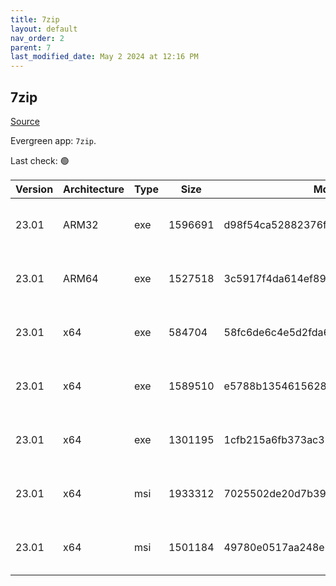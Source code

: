 ```yaml
---
title: 7zip
layout: default
nav_order: 2
parent: 7
last_modified_date: May 2 2024 at 12:16 PM
---
```


## 7zip

[Source](https://www.7-zip.org/)

Evergreen app: `7zip`. 

Last check: 🟢

| Version | Architecture | Type | Size    | Md5                              | URI                                                                                                                                                                                        |
| ------- | ------------ | ---- | ------- | -------------------------------- | ------------------------------------------------------------------------------------------------------------------------------------------------------------------------------------------ |
| 23.01   | ARM32        | exe  | 1596691 | d98f54ca52882376fd8b39b29628a90a | [https://sourceforge.net/projects/sevenzip/files/7-Zip/23.01/7z2301-x64.exe/7z2301-arm.exe](https://sourceforge.net/projects/sevenzip/files/7-Zip/23.01/7z2301-x64.exe/7z2301-arm.exe)     |
| 23.01   | ARM64        | exe  | 1527518 | 3c5917f4da614ef892f055c697744b77 | [https://sourceforge.net/projects/sevenzip/files/7-Zip/23.01/7z2301-x64.exe/7z2301-arm64.exe](https://sourceforge.net/projects/sevenzip/files/7-Zip/23.01/7z2301-x64.exe/7z2301-arm64.exe) |
| 23.01   | x64          | exe  | 584704  | 58fc6de6c4e5d2fda63565d54feb9e75 | [https://sourceforge.net/projects/sevenzip/files/7-Zip/23.01/7z2301-x64.exe/7zr.exe](https://sourceforge.net/projects/sevenzip/files/7-Zip/23.01/7z2301-x64.exe/7zr.exe)                   |
| 23.01   | x64          | exe  | 1589510 | e5788b13546156281bf0a4b38bdd0901 | [https://sourceforge.net/projects/sevenzip/files/7-Zip/23.01/7z2301-x64.exe/7z2301-x64.exe](https://sourceforge.net/projects/sevenzip/files/7-Zip/23.01/7z2301-x64.exe/7z2301-x64.exe)     |
| 23.01   | x64          | exe  | 1301195 | 1cfb215a6fb373ac33a38b1db320c178 | [https://sourceforge.net/projects/sevenzip/files/7-Zip/23.01/7z2301-x64.exe/7z2301.exe](https://sourceforge.net/projects/sevenzip/files/7-Zip/23.01/7z2301-x64.exe/7z2301.exe)             |
| 23.01   | x64          | msi  | 1933312 | 7025502de20d7b39fb06870ab06d015b | [https://sourceforge.net/projects/sevenzip/files/7-Zip/23.01/7z2301-x64.exe/7z2301-x64.msi](https://sourceforge.net/projects/sevenzip/files/7-Zip/23.01/7z2301-x64.exe/7z2301-x64.msi)     |
| 23.01   | x64          | msi  | 1501184 | 49780e0517aa248e7fd90f50674a2645 | [https://sourceforge.net/projects/sevenzip/files/7-Zip/23.01/7z2301-x64.exe/7z2301.msi](https://sourceforge.net/projects/sevenzip/files/7-Zip/23.01/7z2301-x64.exe/7z2301.msi)             |
